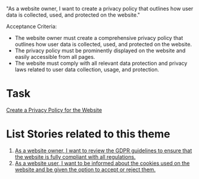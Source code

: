 "As a website owner, I want to create a privacy policy that outlines how user data is collected, used, and protected on the website."

Acceptance Criteria:

* The website owner must create a comprehensive privacy policy that outlines how user data is collected, used, and protected on the website.
* The privacy policy must be prominently displayed on the website and easily accessible from all pages.
* The website must comply with all relevant data protection and privacy laws related to user data collection, usage, and protection.

# Task 
[Create a Privacy Policy for the Website](https://github.com/amm33/mywebclass-agile-docs/blob/a3ef6ec74dbae7b6d010cfe9b141a70cf97a0608/documentation/templates/theme/initiatives/epics/stories/tasks/task12.md)

# List Stories related to this theme
1. [As a website owner, I want to review the GDPR guidelines to ensure that the website is fully compliant with all regulations.](https://github.com/amm33/mywebclass-agile-docs/blob/cdee7200ff0a310b974bb5e16f00c12bb0c2874a/documentation/templates/theme/initiatives/epics/stories/story10.md)
2. [As a website user, I want to be informed about the cookies used on the website and be given the option to accept or reject them.](https://github.com/amm33/mywebclass-agile-docs/blob/b72c3c32f6f370d89589ded031ed7cfe658e6379/documentation/templates/theme/initiatives/epics/stories/story11.md)

